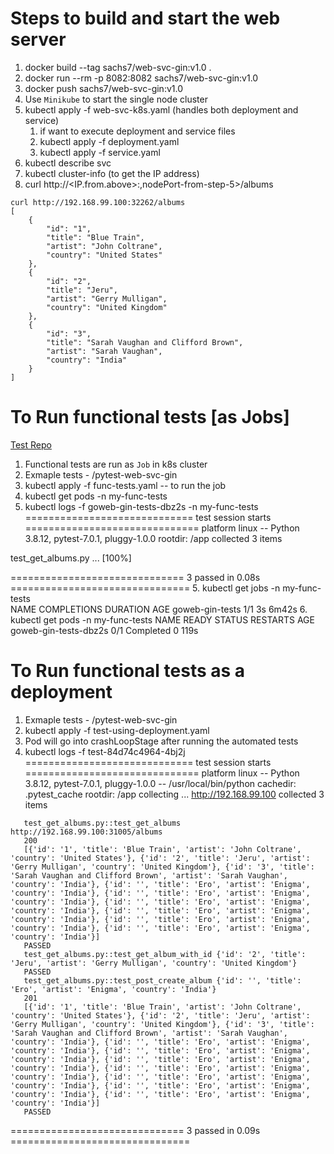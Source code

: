 # Steps to build and start the web server

1. docker build --tag sachs7/web-svc-gin:v1.0 .
2. docker run --rm -p 8082:8082 sachs7/web-svc-gin:v1.0
3. docker push sachs7/web-svc-gin:v1.0
4. Use `Minikube` to start the single node cluster
5. kubectl apply -f web-svc-k8s.yaml  (handles both deployment and service)
   1. if want to execute deployment and service files
   2. kubectl apply -f deployment.yaml 
   3. kubectl apply -f service.yaml
6. kubectl describe svc <service name>
7. kubectl cluster-info (to get the IP address)
8. curl http://<IP.from.above>:,nodePort-from-step-5>/albums
```
curl http://192.168.99.100:32262/albums
[
    {
        "id": "1",
        "title": "Blue Train",
        "artist": "John Coltrane",
        "country": "United States"
    },
    {
        "id": "2",
        "title": "Jeru",
        "artist": "Gerry Mulligan",
        "country": "United Kingdom"
    },
    {
        "id": "3",
        "title": "Sarah Vaughan and Clifford Brown",
        "artist": "Sarah Vaughan",
        "country": "India"
    }
]
```

# To Run functional tests [as Jobs]
   
   [Test Repo](https://github.com/sachs7/pytest-web-svc-gin)

1. Functional tests are run as `Job` in k8s cluster
2. Exmaple tests - <PATH-TO-FUNCTIONAL-TESTS>/pytest-web-svc-gin
3. kubectl apply -f func-tests.yaml -- to run the job
4. kubectl get pods -n my-func-tests
5. kubectl logs -f goweb-gin-tests-dbz2s -n my-func-tests
============================= test session starts ==============================
platform linux -- Python 3.8.12, pytest-7.0.1, pluggy-1.0.0
rootdir: /app
collected 3 items

test_get_albums.py ...                                                   [100%]

============================== 3 passed in 0.08s ===============================
5. kubectl get jobs -n my-func-tests                     
NAME              COMPLETIONS   DURATION   AGE
goweb-gin-tests   1/1           3s         6m42s
6. kubectl get pods -n my-func-tests
NAME                    READY   STATUS      RESTARTS   AGE
goweb-gin-tests-dbz2s   0/1     Completed   0          119s

# To Run functional tests as a deployment

1. Exmaple tests - <PATH-TO-FUNCTIONAL-TESTS>/pytest-web-svc-gin
2. kubectl apply -f test-using-deployment.yaml
3. Pod will go into crashLoopStage after running the automated tests
4. kubectl logs -f test-84d74c4964-4bj2j                     
============================= test session starts ==============================
platform linux -- Python 3.8.12, pytest-7.0.1, pluggy-1.0.0 -- /usr/local/bin/python
cachedir: .pytest_cache
rootdir: /app
collecting ... http://192.168.99.100
collected 3 items
```
   test_get_albums.py::test_get_albums http://192.168.99.100:31005/albums
   200
   [{'id': '1', 'title': 'Blue Train', 'artist': 'John Coltrane', 'country': 'United States'}, {'id': '2', 'title': 'Jeru', 'artist': 'Gerry Mulligan', 'country': 'United Kingdom'}, {'id': '3', 'title': 'Sarah Vaughan and Clifford Brown', 'artist': 'Sarah Vaughan', 'country': 'India'}, {'id': '', 'title': 'Ero', 'artist': 'Enigma', 'country': 'India'}, {'id': '', 'title': 'Ero', 'artist': 'Enigma', 'country': 'India'}, {'id': '', 'title': 'Ero', 'artist': 'Enigma', 'country': 'India'}, {'id': '', 'title': 'Ero', 'artist': 'Enigma', 'country': 'India'}, {'id': '', 'title': 'Ero', 'artist': 'Enigma', 'country': 'India'}, {'id': '', 'title': 'Ero', 'artist': 'Enigma', 'country': 'India'}]
   PASSED
   test_get_albums.py::test_get_album_with_id {'id': '2', 'title': 'Jeru', 'artist': 'Gerry Mulligan', 'country': 'United Kingdom'}
   PASSED
   test_get_albums.py::test_post_create_album {'id': '', 'title': 'Ero', 'artist': 'Enigma', 'country': 'India'}
   201
   [{'id': '1', 'title': 'Blue Train', 'artist': 'John Coltrane', 'country': 'United States'}, {'id': '2', 'title': 'Jeru', 'artist': 'Gerry Mulligan', 'country': 'United Kingdom'}, {'id': '3', 'title': 'Sarah Vaughan and Clifford Brown', 'artist': 'Sarah Vaughan', 'country': 'India'}, {'id': '', 'title': 'Ero', 'artist': 'Enigma', 'country': 'India'}, {'id': '', 'title': 'Ero', 'artist': 'Enigma', 'country': 'India'}, {'id': '', 'title': 'Ero', 'artist': 'Enigma', 'country': 'India'}, {'id': '', 'title': 'Ero', 'artist': 'Enigma', 'country': 'India'}, {'id': '', 'title': 'Ero', 'artist': 'Enigma', 'country': 'India'}, {'id': '', 'title': 'Ero', 'artist': 'Enigma', 'country': 'India'}, {'id': '', 'title': 'Ero', 'artist': 'Enigma', 'country': 'India'}]
   PASSED
```
============================== 3 passed in 0.09s ===============================
